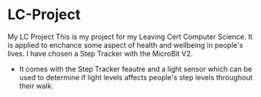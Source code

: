 # LC-Project
My LC Project
This is my project for my Leaving Cert Computer Science.
It is applied to enchance some aspect of health and wellbeing in people's lives.
I have chosen a Step Tracker with the MicroBit V2.
  - It comes with the Step Tracker feautre and a light sensor which can be used to determine if light levels
    affects people's step levels throughout their walk.
